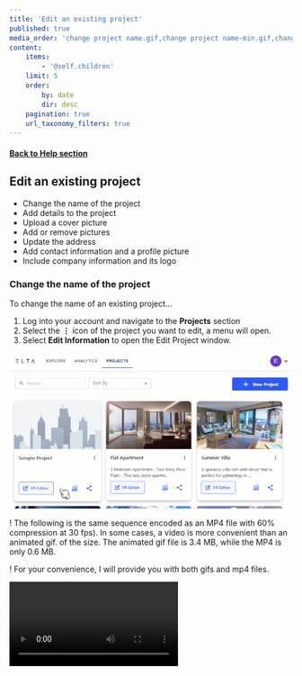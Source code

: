 ```yaml
---
title: 'Edit an existing project'
published: true
media_order: 'change project name.gif,change project name-min.gif,change project name.mp4'
content:
    items:
        - '@self.children'
    limit: 5
    order:
        by: date
        dir: desc
    pagination: true
    url_taxonomy_filters: true
---
```


#### [Back to Help section](https://elsa360documentation.josemanuelsalgado.com/)
## Edit an existing project

* Change the name of the project
* Add details to the project
* Upload a cover picture
* Add or remove pictures
* Update the address
* Add contact information and a profile picture
* Include company information and its logo


### Change the name of the project

To change the name of an existing project...

1. Log into your account and navigate to the **Projects** section
2. Select the **⋮** icon of the project you want to edit, a menu will open.
3. Select **Edit Information** to open the Edit Project window.

![change%20project%20name](change%20project%20name.gif "change%20project%20name")

! The following is the same sequence encoded as an MP4 file with 60% compression at 30 fps). In some cases, a video is more convenient than an animated gif. of the size. The animated gif file is 3.4 MB, while the MP4 is only 0.6 MB. 

! For your convenience, I will provide you with both gifs and mp4 files.

![change%20project%20name](change%20project%20name.mp4 "change%20project%20name")
